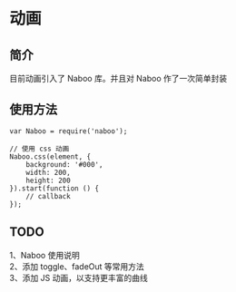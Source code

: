 # 动画

## 简介

目前动画引入了 Naboo 库。并且对 Naboo 作了一次简单封装

## 使用方法

```
var Naboo = require('naboo');

// 使用 css 动画
Naboo.css(element, {
    background: '#000',
    width: 200,
    height: 200
}).start(function () {
    // callback
});
```

## TODO

1、Naboo 使用说明   
2、添加 toggle、fadeOut 等常用方法   
3、添加 JS 动画，以支持更丰富的曲线